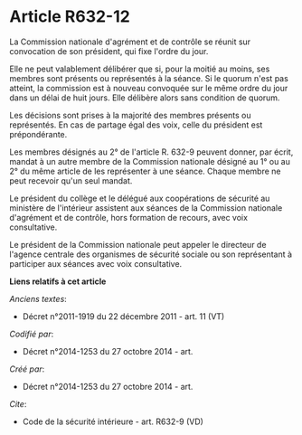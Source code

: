 # Article R632-12

La Commission nationale d'agrément et de contrôle se réunit sur convocation de son président, qui fixe l'ordre du jour. 

Elle ne peut valablement délibérer que si, pour la moitié au moins, ses membres sont présents ou représentés à la séance. Si
le quorum n'est pas atteint, la commission est à nouveau convoquée sur le même ordre du jour dans un délai de huit jours.
Elle délibère alors sans condition de quorum. 

Les décisions sont prises à la majorité des membres présents ou représentés. En cas de partage égal des voix, celle du
président est prépondérante. 

Les membres désignés au 2° de l'article R. 632-9 peuvent donner, par écrit, mandat à un autre membre de la Commission
nationale désigné au 1° ou au 2° du même article de les représenter à une séance. Chaque membre ne peut recevoir qu'un seul
mandat. 

Le président du collège et le délégué aux coopérations de sécurité au ministère de l'intérieur assistent aux séances de la
Commission nationale d'agrément et de contrôle, hors formation de recours, avec voix consultative. 

Le président de la Commission nationale peut appeler le directeur de l'agence centrale des organismes de sécurité sociale ou
son représentant à participer aux séances avec voix consultative.

**Liens relatifs à cet article**

_Anciens textes_:

  - Décret n°2011-1919 du 22 décembre 2011 - art. 11 (VT)

_Codifié par_:

  - Décret n°2014-1253 du 27 octobre 2014 - art.

_Créé par_:

  - Décret n°2014-1253 du 27 octobre 2014 - art.

_Cite_:

  - Code de la sécurité intérieure - art. R632-9 (VD)
